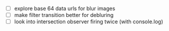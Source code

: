 - [ ] explore base 64 data urls for blur images
- [ ] make filter transition better for debluring
- [ ] look into intersection observer firing twice (with console.log)
